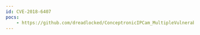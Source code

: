 ```yaml
---
id: CVE-2018-6407
pocs:
    - https://github.com/dreadlocked/ConceptronicIPCam_MultipleVulnerabilities
---
```

